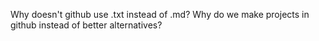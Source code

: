 Why doesn't github use .txt instead of .md?
Why do we make projects in github instead of better alternatives?
